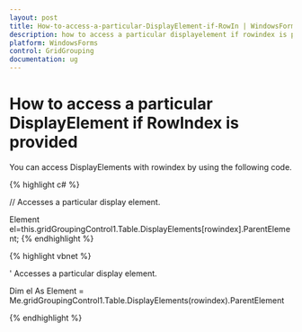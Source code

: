 ```yaml
---
layout: post
title: How-to-access-a-particular-DisplayElement-if-RowIn | WindowsForms | Syncfusion
description: how to access a particular displayelement if rowindex is provided
platform: WindowsForms
control: GridGrouping
documentation: ug
---
```


# How to access a particular DisplayElement if RowIndex is provided

You can access DisplayElements with rowindex by using the following code.

{% highlight c# %}



// Accesses a particular display element.

Element el=this.gridGroupingControl1.Table.DisplayElements[rowindex].ParentElement;
{% endhighlight %}


{% highlight vbnet %}



' Accesses a particular display element.

Dim el As Element = Me.gridGroupingControl1.Table.DisplayElements(rowindex).ParentElement


{% endhighlight %}
